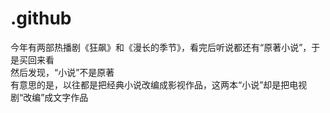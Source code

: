 # .github
今年有两部热播剧《狂飙》和《漫长的季节》，看完后听说都还有“原著小说”，于是买回来看  
然后发现，“小说”不是原著  
有意思的是，以往都是把经典小说改编成影视作品，这两本“小说”却是把电视剧“改编”成文字作品  
